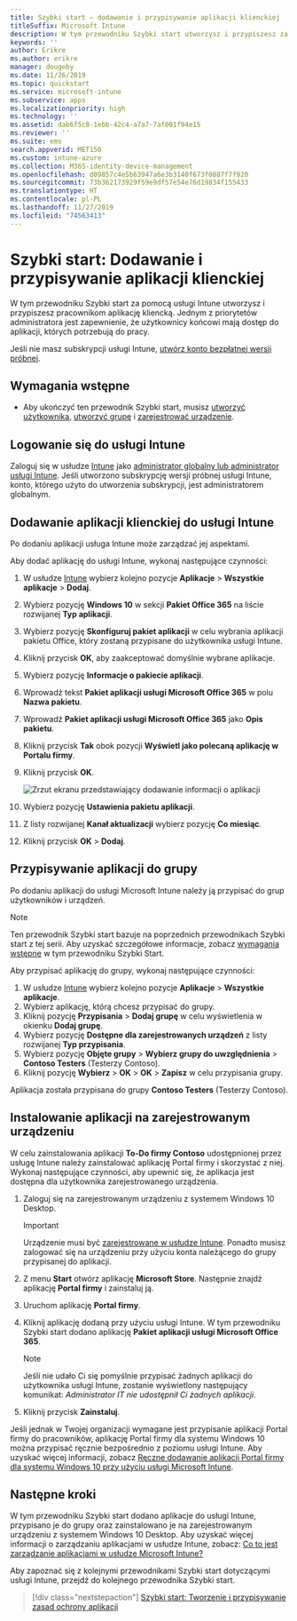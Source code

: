```yaml
---
title: Szybki start — dodawanie i przypisywanie aplikacji klienckiej
titleSuffix: Microsoft Intune
description: W tym przewodniku Szybki start utworzysz i przypiszesz za pomocą usługi Microsoft Intune aplikację kliencką.
keywords: ''
author: Erikre
ms.author: erikre
manager: dougeby
ms.date: 11/26/2019
ms.topic: quickstart
ms.service: microsoft-intune
ms.subservice: apps
ms.localizationpriority: high
ms.technology: ''
ms.assetid: dab6f5c8-1ebb-42c4-a7a7-7af001f94e15
ms.reviewer: ''
ms.suite: ems
search.appverid: MET150
ms.custom: intune-azure
ms.collection: M365-identity-device-management
ms.openlocfilehash: d09857c4e5b63947a6e3b3140f673f0887f7f920
ms.sourcegitcommit: 73b362173929f59e9df57e54e76d19834f155433
ms.translationtype: HT
ms.contentlocale: pl-PL
ms.lasthandoff: 11/27/2019
ms.locfileid: "74563413"
---
```

# <a name="quickstart-add-and-assign-a-client-app"></a>Szybki start: Dodawanie i przypisywanie aplikacji klienckiej

W tym przewodniku Szybki start za pomocą usługi Intune utworzysz i przypiszesz pracownikom aplikację kliencką. Jednym z priorytetów administratora jest zapewnienie, że użytkownicy końcowi mają dostęp do aplikacji, których potrzebują do pracy. 

Jeśli nie masz subskrypcji usługi Intune, [utwórz konto bezpłatnej wersji próbnej](../fundamentals/free-trial-sign-up.md).

## <a name="prerequisites"></a>Wymagania wstępne

- Aby ukończyć ten przewodnik Szybki start, musisz [utworzyć użytkownika](../fundamentals/quickstart-create-user.md), [utworzyć grupę](../fundamentals/quickstart-create-group.md) i [zarejestrować urządzenie](../quickstart-setup-auto-enrollment.md).

## <a name="sign-in-to-intune"></a>Logowanie się do usługi Intune

Zaloguj się w usłudze [Intune](https://aka.ms/intuneportal) jako [administrator globalny lub administrator usługi Intune](../fundamentals/users-add.md#types-of-administrators). Jeśli utworzono subskrypcję wersji próbnej usługi Intune, konto, którego użyto do utworzenia subskrypcji, jest administratorem globalnym.

## <a name="add-the-client-app-to-intune"></a>Dodawanie aplikacji klienckiej do usługi Intune

Po dodaniu aplikacji usługa Intune może zarządzać jej aspektami. 

Aby dodać aplikację do usługi Intune, wykonaj następujące czynności:
1. W usłudze [Intune](https://aka.ms/intuneportal) wybierz kolejno pozycje **Aplikacje** > **Wszystkie aplikacje** > **Dodaj**. 
2. Wybierz pozycję **Windows 10** w sekcji **Pakiet Office 365** na liście rozwijanej **Typ aplikacji**.
3. Wybierz pozycję **Skonfiguruj pakiet aplikacji** w celu wybrania aplikacji pakietu Office, który zostaną przypisane do użytkownika usługi Intune.
4. Kliknij przycisk **OK**, aby zaakceptować domyślnie wybrane aplikacje.
5. Wybierz pozycję **Informacje o pakiecie aplikacji**.
6. Wprowadź tekst **Pakiet aplikacji usługi Microsoft Office 365** w polu **Nazwa pakietu**.
7. Wprowadź **Pakiet aplikacji usługi Microsoft Office 365** jako **Opis pakietu**.
8. Kliknij przycisk **Tak** obok pozycji **Wyświetl jako polecaną aplikację w Portalu firmy**.
9. Kliknij przycisk **OK**.

    ![Zrzut ekranu przedstawiający dodawanie informacji o aplikacji](./media/quickstart-add-assign-app/quickstart-add-assign-app-01.png)

10. Wybierz pozycję **Ustawienia pakietu aplikacji**.
11. Z listy rozwijanej **Kanał aktualizacji** wybierz pozycję **Co miesiąc**.
12. Kliknij przycisk **OK** > **Dodaj**.

## <a name="assign-the-app-to-a-group"></a>Przypisywanie aplikacji do grupy

Po dodaniu aplikacji do usługi Microsoft Intune należy ją przypisać do grup użytkowników i urządzeń.

> [!NOTE]
> Ten przewodnik Szybki start bazuje na poprzednich przewodnikach Szybki start z tej serii. Aby uzyskać szczegółowe informacje, zobacz [wymagania wstępne](quickstart-add-assign-app.md#prerequisites) w tym przewodniku Szybki Start.

Aby przypisać aplikację do grupy, wykonaj następujące czynności:
1. W usłudze [Intune](https://aka.ms/intuneportal) wybierz kolejno pozycje **Aplikacje** > **Wszystkie aplikacje**. 
2. Wybierz aplikację, którą chcesz przypisać do grupy.
3. Kliknij pozycję **Przypisania** > **Dodaj grupę** w celu wyświetlenia w okienku **Dodaj grupę**.
4. Wybierz pozycję **Dostępne dla zarejestrowanych urządzeń** z listy rozwijanej **Typ przypisania**. 
5. Wybierz pozycję **Objęte grupy** > **Wybierz grupy do uwzględnienia** > **Contoso Testers** (Testerzy Contoso).
6. Kliknij pozycję **Wybierz** > **OK** > **OK** > **Zapisz** w celu przypisania grupy.

Aplikacja została przypisana do grupy **Contoso Testers** (Testerzy Contoso).

## <a name="install-the-app-on-the-enrolled-device"></a>Instalowanie aplikacji na zarejestrowanym urządzeniu

W celu zainstalowania aplikacji **To-Do firmy Contoso** udostępnionej przez usługę Intune należy zainstalować aplikację Portal firmy i skorzystać z niej. Wykonaj następujące czynności, aby upewnić się, że aplikacja jest dostępna dla użytkownika zarejestrowanego urządzenia.

1. Zaloguj się na zarejestrowanym urządzeniu z systemem Windows 10 Desktop.

    > [!IMPORTANT]
    > Urządzenie musi być [zarejestrowane w usłudze Intune](../quickstart-enroll-windows-device.md). Ponadto musisz zalogować się na urządzeniu przy użyciu konta należącego do grupy przypisanej do aplikacji.

2. Z menu **Start** otwórz aplikację **Microsoft Store**. Następnie znajdź aplikację **Portal firmy** i zainstaluj ją.
3. Uruchom aplikację **Portal firmy**.
4. Kliknij aplikację dodaną przy użyciu usługi Intune. W tym przewodniku Szybki start dodano aplikację **Pakiet aplikacji usługi Microsoft Office 365**.

    > [!NOTE]
    > Jeśli nie udało Ci się pomyślnie przypisać żadnych aplikacji do użytkownika usługi Intune, zostanie wyświetlony następujący komunikat: *Administrator IT nie udostępnił Ci żadnych aplikacji.*

5. Kliknij przycisk **Zainstaluj**.

Jeśli jednak w Twojej organizacji wymagane jest przypisanie aplikacji Portal firmy do pracowników, aplikację Portal firmy dla systemu Windows 10 można przypisać ręcznie bezpośrednio z poziomu usługi Intune. Aby uzyskać więcej informacji, zobacz [Ręczne dodawanie aplikacji Portal firmy dla systemu Windows 10 przy użyciu usługi Microsoft Intune](../company-portal-app.md).

## <a name="next-steps"></a>Następne kroki

W tym przewodniku Szybki start dodano aplikacje do usługi Intune, przypisano je do grupy oraz zainstalowano je na zarejestrowanym urządzeniu z systemem Windows 10 Desktop. Aby uzyskać więcej informacji o zarządzaniu aplikacjami w usłudze Intune, zobacz: [Co to jest zarządzanie aplikacjami w usłudze Microsoft Intune?](app-management.md)

Aby zapoznać się z kolejnymi przewodnikami Szybki start dotyczącymi usługi Intune, przejdź do kolejnego przewodnika Szybki start.

> [!div class="nextstepaction"]
> [Szybki start: Tworzenie i przypisywanie zasad ochrony aplikacji](quickstart-create-assign-app-policy.md)
